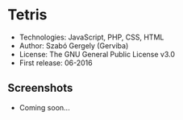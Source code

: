 # Tetris
 * Technologies: JavaScript, PHP, CSS, HTML
 * Author: Szabó Gergely (Gerviba)
 * License: The GNU General Public License v3.0
 * First release: 06-2016
 
## Screenshots
* Coming soon...
